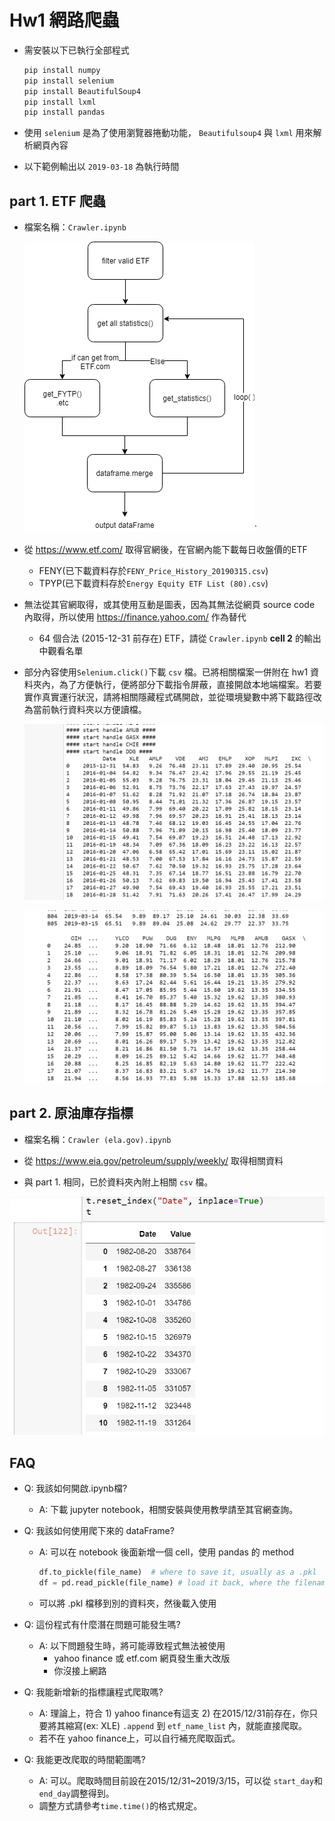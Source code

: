# Hw1 網路爬蟲


- 需安裝以下已執行全部程式

  ```makefile
  pip install numpy
  pip install selenium
  pip install BeautifulSoup4
  pip install lxml
  pip install pandas
  ```

- 使用 `selenium` 是為了使用瀏覽器捲動功能， `Beautifulsoup4` 與 `lxml` 用來解析網頁內容

- 以下範例輸出以 `2019-03-18` 為執行時間

## part 1. ETF 爬蟲

- 檔案名稱：`Crawler.ipynb`

  ![Diagram.png](Diagram.png)`

- 從 <https://www.etf.com/> 取得官網後，在官網內能下載每日收盤價的ETF

  - FENY(已下載資料存於`FENY_Price_History_20190315.csv`)
  - TPYP(已下載資料存於`Energy Equity ETF List (80).csv`)

- 無法從其官網取得，或其使用互動是圖表，因為其無法從網頁 source code 內取得，所以使用 <https://finance.yahoo.com/> 作為替代

  - 64 個合法 (2015-12-31 前存在) ETF，請從 `Crawler.ipynb` **cell 2** 的輸出中觀看名單

- 部分內容使用`Selenium.click()`下載 `csv` 檔。已將相關檔案一併附在 hw1 資料夾內，為了方便執行，便將部分下載指令屏蔽，直接開啟本地端檔案。若要實作真實運行狀況，請將相關隱藏程式碼開啟，並從環境變數中將下載路徑改為當前執行資料夾以方便讀檔。

  ![image1.png](image1.png)

  ![image2.png](image2.png)

## part 2. 原油庫存指標

- 檔案名稱：`Crawler (ela.gov).ipynb`

- 從 <https://www.eia.gov/petroleum/supply/weekly/> 取得相關資料
- 與 part 1. 相同，已於資料夾內附上相關 `csv` 檔。

![image3.png](image3.png)

## FAQ

- Q: 我該如何開啟.ipynb檔?

  - A: 下載 jupyter notebook，相關安裝與使用教學請至其官網查詢。

- Q: 我該如何使用爬下來的 dataFrame?

  - A: 可以在 notebook 後面新增一個 cell，使用 pandas 的 method

    ``` python
    df.to_pickle(file_name)  # where to save it, usually as a .pkl
    df = pd.read_pickle(file_name) # load it back, where the filename you save previously 
    ```

  - 可以將 .pkl 檔移到別的資料夾，然後載入使用

- Q: 這份程式有什麼潛在問題可能發生嗎?
  - A: 以下問題發生時，將可能導致程式無法被使用
    - yahoo finance 或 etf.com 網頁發生重大改版
    - 你沒接上網路
- Q: 我能新增新的指標讓程式爬取嗎?
  - A: 理論上，符合 1) yahoo finance有這支 2) 在2015/12/31前存在，你只要將其縮寫(ex: XLE) `.append` 到 `etf_name_list` 內，就能直接爬取。
  - 若不在 yahoo finance上，可以自行補充爬取函式。
- Q: 我能更改爬取的時間範圍嗎?
  - A: 可以。爬取時間目前設在2015/12/31~2019/3/15，可以從 `start_day`和`end_day`調整得到。
  - 調整方式請參考`time.time()`的格式規定。